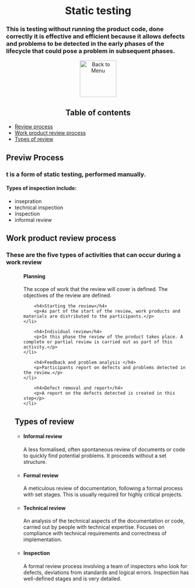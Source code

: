 <h1 align="center">Static testing</h1>
<h3>This is testing without running the product code, done correctly it is effective and efficient because it allows defects and problems to be detected in the early phases of the lifecycle that could pose a problem in subsequent phases.
</h3>
<div align="center">
<a href=https://github.com/Prime2390/Prime2390/blob/main/Notes/MyNote.md>
    <img src="https://raw.githubusercontent.com/Prime2390/Prime2390/refs/heads/main/Icons/DALL·E%202024-11-11%2022.20.53%20-%20A%20minimalistic%20and%20modern%20icon%20representing%20'Back%20to%20Menu'.%20The%20icon%20should%20feature%20an%20arrow%20pointing%20to%20a%20menu%20or%20list%20symbol%2C%20indicating%20navigation%20.webp" alt="Back to Menu" style="width:100px;height:100px;">
</a>
</div>

<h2 id=0 align="center">Table of contents</h2>
<ul>
  <li><a href="#1">Review process</a></li>
  <li><a href="#2">Work product review process</a></li>
  <li><a href="#3">Types of review</a></li>
  </a></li>
</ul>

<h2 id= 1>Previw Process</h2>
<h3>t is a form of static testing, performed manually.
</h3>
<h4>Types of inspection include:</h4>
<ul>
    <li>insepration</li>
    <li>technical inspection</li>
    <li>inspection</li>
    <li>informal review</li>
</ul>

<h2 id=2>Work product review process</h2>
<h3>These are the five types of activities that can occur during a work review
</h3>

<ul>
    <ol>
        <h4>Planning</h4>
        <p>The scope of work that the review will cover is defined. The objectives of the review are defined.</p>
    </li>
    
        <h4>Starting the review</h4>
        <p>As part of the start of the review, work products and materials are distributed to the participants.</p>
    </li>
    
        <h4>Individual review</h4>
        <p>In this phase the review of the product takes place. A complete or partial review is carried out as part of this activity.</p>
    </li>
    
        <h4>Feedback and problem analysis </h4>
        <p>Participants report on defects and problems detected in the review.</p>
    </li>
    
        <h4>Defect removal and report</h4>
        <p>A report on the defects detected is created in this step</p>
    </li>
</ol>

<h2 id=3>Types of review</h2>
<ul>
    <li>
        <h4>Informal review</h4>
        <p>A less formalised, often spontaneous review of documents or code to quickly find potential problems. It proceeds without a set structure.</p>
    </li>
    <li>
        <h4>Formal review</h4>
        <p>A meticulous review of documentation, following a formal process with set stages. This is usually required for highly critical projects.</p>
    </li>
    <li>
        <h4>Technical review</h4>
        <p>An analysis of the technical aspects of the documentation or code, carried out by people with technical expertise. Focuses on compliance with technical requirements and correctness of implementation.</p>
    </li>
    <li>
        <h4>Inspection</h4>
        <p>A formal review process involving a team of inspectors who look for defects, deviations from standards and logical errors. Inspection has well-defined stages and is very detailed.</p>
    </li>
</ul>
